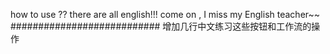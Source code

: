 how to use ??
there are all english!!!
come on , I miss my English teacher~~
###########################
增加几行中文练习这些按钮和工作流的操作
